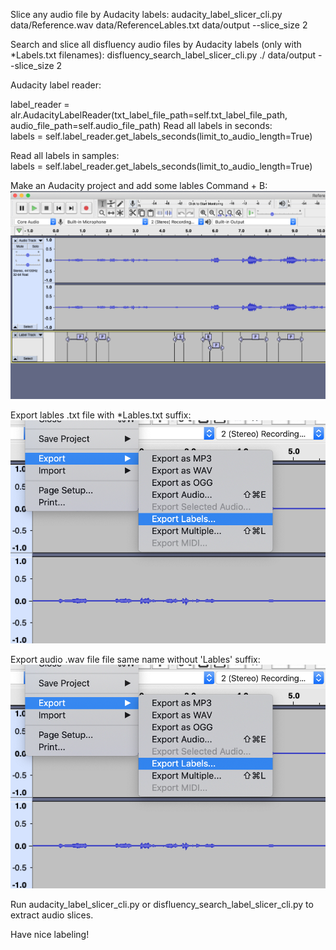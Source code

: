 Slice any audio file by Audacity labels:
audacity_label_slicer_cli.py data/Reference.wav data/ReferenceLables.txt data/output --slice_size 2


Search and slice all disfluency audio files by Audacity labels (only with *Labels.txt filenames):
disfluency_search_label_slicer_cli.py ./ data/output --slice_size 2

Audacity label reader:

label_reader = alr.AudacityLabelReader(txt_label_file_path=self.txt_label_file_path,
                                            audio_file_path=self.audio_file_path)
Read all labels in seconds:                                            
labels = self.label_reader.get_labels_seconds(limit_to_audio_length=True)

Read all labels in samples:                                            
labels = self.label_reader.get_labels_seconds(limit_to_audio_length=True)


Make an Audacity project and add some lables Command + B:
![](images/Audacity.png)

Export lables .txt file with *Lables.txt suffix:
![](images/ExportLabels.png)

Export audio .wav file file same name without 'Lables' suffix:
![](images/ExportLabels.png)

Run audacity_label_slicer_cli.py or disfluency_search_label_slicer_cli.py to extract audio slices.

Have nice labeling!


